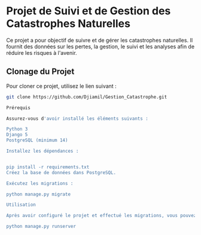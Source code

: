 # Projet de Suivi et de Gestion des Catastrophes Naturelles

Ce projet a pour objectif de suivre et de gérer les catastrophes naturelles. Il fournit des données sur les pertes, la gestion, le suivi et les analyses afin de réduire les risques à l'avenir.

## Clonage du Projet

Pour cloner ce projet, utilisez le lien suivant :

```bash
git clone https://github.com/Djiamil/Gestion_Catastrophe.git

Prérequis

Assurez-vous d'avoir installé les éléments suivants :

Python 3
Django 5
PostgreSQL (minimum 14)

Installez les dépendances :


pip install -r requirements.txt
Créez la base de données dans PostgreSQL.

Exécutez les migrations :

python manage.py migrate

Utilisation

Après avoir configuré le projet et effectué les migrations, vous pouvez lancer le serveur de développement :

python manage.py runserver